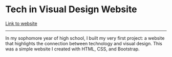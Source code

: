 # Tech in Visual Design Website

[Link to website](https://sanilac6459.github.io/sep10-freedom-project/)

-----
In my sophomore year of high school, I built my very first project: a website that highlights the connection between technology and visual design. This was a simple website I created with HTML, CSS, and Bootstrap.
